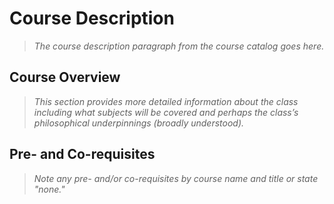 # Course Description

> *The course description paragraph from the course catalog goes here.*

## Course Overview

> *This section provides more detailed information about the class
> including what subjects will be covered and perhaps the class’s
> philosophical underpinnings (broadly understood).*

## Pre- and Co-requisites

> *Note any pre- and/or co-requisites by course name and title or state
> "none."*
